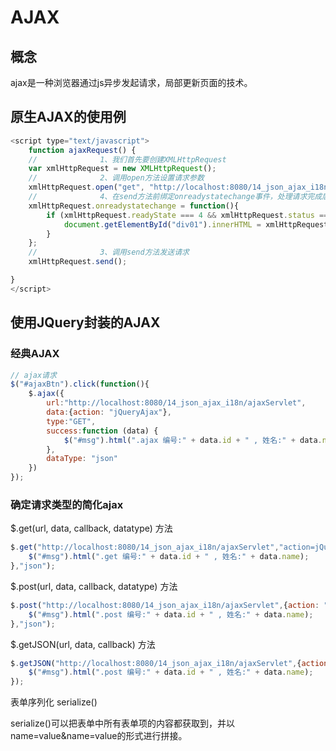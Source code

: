 # AJAX

## 概念

ajax是一种浏览器通过js异步发起请求，局部更新页面的技术。

## 原生AJAX的使用例

```javascript
<script type="text/javascript">
    function ajaxRequest() {
    // 				1、我们首先要创建XMLHttpRequest 
    var xmlHttpRequest = new XMLHttpRequest();
    // 				2、调用open方法设置请求参数
    xmlHttpRequest.open("get", "http://localhost:8080/14_json_ajax_i18n/ajaxServlet?action=rawAjax", true);//true表示该请求是异步的
    // 				4、在send方法前绑定onreadystatechange事件，处理请求完成后的操作。
    xmlHttpRequest.onreadystatechange = function(){
        if (xmlHttpRequest.readyState === 4 && xmlHttpRequest.status === 200){
            document.getElementById("div01").innerHTML = xmlHttpRequest.responseText;
        }
    };
    // 				3、调用send方法发送请求
    xmlHttpRequest.send();

}
</script>
```

## 使用JQuery封装的AJAX

### 经典AJAX

```javascript
// ajax请求
$("#ajaxBtn").click(function(){
    $.ajax({
        url:"http://localhost:8080/14_json_ajax_i18n/ajaxServlet",
        data:{action: "jQueryAjax"},
        type:"GET",
        success:function (data) {
            $("#msg").html(".ajax 编号:" + data.id + " , 姓名:" + data.name);
        },
        dataType: "json"
    })
});
```

### 确定请求类型的简化ajax

$.get(url, data, callback, datatype) 方法

```javascript
$.get("http://localhost:8080/14_json_ajax_i18n/ajaxServlet","action=jQueryGet",function(data){
    $("#msg").html(".get 编号:" + data.id + " , 姓名:" + data.name);
},"json");
```

$.post(url, data, callback, datatype) 方法

```javascript
$.post("http://localhost:8080/14_json_ajax_i18n/ajaxServlet",{action: "jQueryAjax"},function(data){
    $("#msg").html(".post 编号:" + data.id + " , 姓名:" + data.name);
},"json");
```

$.getJSON(url, data, callback) 方法

```javascript
$.getJSON("http://localhost:8080/14_json_ajax_i18n/ajaxServlet",{action: "jQueryAjax"},function(data){
    $("#msg").html(".post 编号:" + data.id + " , 姓名:" + data.name);
});
```

表单序列化 serialize()

serialize()可以把表单中所有表单项的内容都获取到，并以name=value&name=value的形式进行拼接。